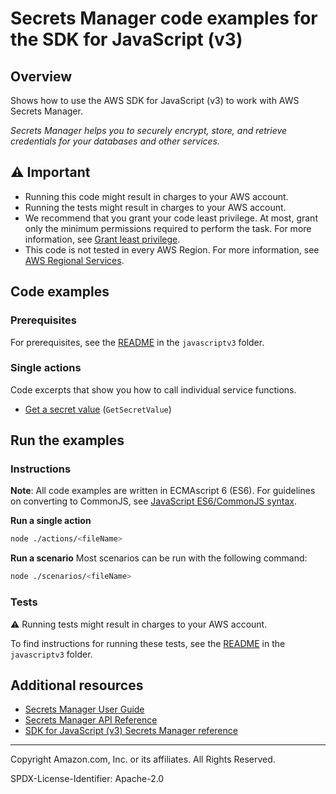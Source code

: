 <!--Generated by WRITEME on 2023-08-08 19:58:52.531233 (UTC)-->
# Secrets Manager code examples for the SDK for JavaScript (v3)

## Overview

Shows how to use the AWS SDK for JavaScript (v3) to work with AWS Secrets Manager.

<!--custom.overview.start-->
<!--custom.overview.end-->

*Secrets Manager helps you to securely encrypt, store, and retrieve credentials for your databases and other services.*

## ⚠ Important

* Running this code might result in charges to your AWS account.
* Running the tests might result in charges to your AWS account.
* We recommend that you grant your code least privilege. At most, grant only the minimum permissions required to perform the task. For more information, see [Grant least privilege](https://docs.aws.amazon.com/IAM/latest/UserGuide/best-practices.html#grant-least-privilege).
* This code is not tested in every AWS Region. For more information, see [AWS Regional Services](https://aws.amazon.com/about-aws/global-infrastructure/regional-product-services).

<!--custom.important.start-->
<!--custom.important.end-->

## Code examples

### Prerequisites

For prerequisites, see the [README](../../README.md#Prerequisites) in the `javascriptv3` folder.


<!--custom.prerequisites.start-->
<!--custom.prerequisites.end-->

### Single actions

Code excerpts that show you how to call individual service functions.

* [Get a secret value](actions/get-secret-value.js#L7) (`GetSecretValue`)

## Run the examples

### Instructions

**Note**: All code examples are written in ECMAscript 6 (ES6). For guidelines on converting to CommonJS, see
[JavaScript ES6/CommonJS syntax](https://docs.aws.amazon.com/sdk-for-javascript/v3/developer-guide/sdk-examples-javascript-syntax.html).

**Run a single action**

```bash
node ./actions/<fileName>
```

**Run a scenario**
Most scenarios can be run with the following command:
```bash
node ./scenarios/<fileName>
```

<!--custom.instructions.start-->
<!--custom.instructions.end-->



### Tests

⚠ Running tests might result in charges to your AWS account.


To find instructions for running these tests, see the [README](../../README.md#Tests)
in the `javascriptv3` folder.



<!--custom.tests.start-->
<!--custom.tests.end-->

## Additional resources

* [Secrets Manager User Guide](https://docs.aws.amazon.com/secretsmanager/latest/userguide/intro.html)
* [Secrets Manager API Reference](https://docs.aws.amazon.com/secretsmanager/latest/apireference/Welcome.html)
* [SDK for JavaScript (v3) Secrets Manager reference](https://docs.aws.amazon.com/AWSJavaScriptSDK/v3/latest/client/secrets-manager)

<!--custom.resources.start-->
<!--custom.resources.end-->

---

Copyright Amazon.com, Inc. or its affiliates. All Rights Reserved.

SPDX-License-Identifier: Apache-2.0